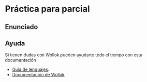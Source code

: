 # Práctica para parcial

## Enunciado



## Ayuda

Si tienen dudas con Wollok pueden ayudarte todo el tiempo con esta documentación

- [Guía de lenguajes](https://docs.google.com/document/d/1oJ-tyQJoBtJh0kFcsV9wSUpgpopjGtoyhJdPUdjFIJQ/edit?usp=sharing).
- [Documentación de Wollok](https://www.wollok.org/en/documentation/wollokdoc/)
